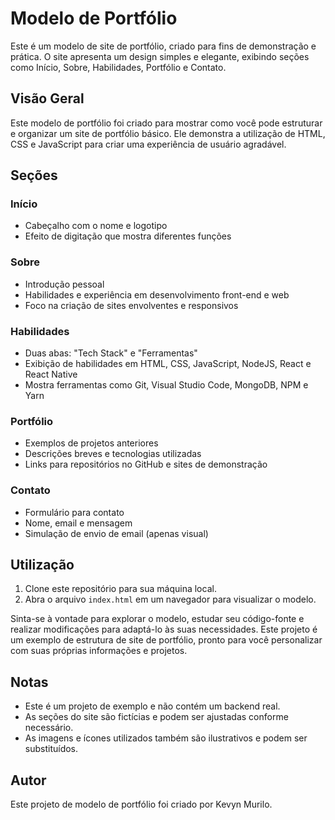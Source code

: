 # Modelo de Portfólio

Este é um modelo de site de portfólio, criado para fins de demonstração e prática. O site apresenta um design simples e elegante, exibindo seções como Início, Sobre, Habilidades, Portfólio e Contato.

## Visão Geral

Este modelo de portfólio foi criado para mostrar como você pode estruturar e organizar um site de portfólio básico. Ele demonstra a utilização de HTML, CSS e JavaScript para criar uma experiência de usuário agradável.

## Seções

### Início

- Cabeçalho com o nome e logotipo
- Efeito de digitação que mostra diferentes funções

### Sobre

- Introdução pessoal
- Habilidades e experiência em desenvolvimento front-end e web
- Foco na criação de sites envolventes e responsivos

### Habilidades

- Duas abas: "Tech Stack" e "Ferramentas"
- Exibição de habilidades em HTML, CSS, JavaScript, NodeJS, React e React Native
- Mostra ferramentas como Git, Visual Studio Code, MongoDB, NPM e Yarn

### Portfólio

- Exemplos de projetos anteriores
- Descrições breves e tecnologias utilizadas
- Links para repositórios no GitHub e sites de demonstração

### Contato

- Formulário para contato
- Nome, email e mensagem
- Simulação de envio de email (apenas visual)

## Utilização

1. Clone este repositório para sua máquina local.
2. Abra o arquivo `index.html` em um navegador para visualizar o modelo.

Sinta-se à vontade para explorar o modelo, estudar seu código-fonte e realizar modificações para adaptá-lo às suas necessidades. Este projeto é um exemplo de estrutura de site de portfólio, pronto para você personalizar com suas próprias informações e projetos.

## Notas

- Este é um projeto de exemplo e não contém um backend real.
- As seções do site são fictícias e podem ser ajustadas conforme necessário.
- As imagens e ícones utilizados também são ilustrativos e podem ser substituídos.

## Autor

Este projeto de modelo de portfólio foi criado por Kevyn Murilo.
